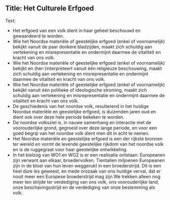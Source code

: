Title: Het Culturele Erfgoed
----
Text:

- Het erfgoed van een volk dient in haar geheel beschouwd en gewaardeerd te worden.
- Wie het Noordse materiële of geestelijke erfgoed (enkel of voornamelijk) bekijkt vanuit de paar donkere bladzijden, maakt zich schuldig aan vertekening en misrepresentatie en ondermijnt daarmee de vitaliteit en kracht van ons volk.
- Wie het Noordse materiële of geestelijke erfgoed (enkel of voornamelijk) bekijkt en (her-)interpreteert vanuit één religieuze beschouwing, maakt zich schuldig aan vertekening en misrepresentatie en ondermijnt daarmee de vitaliteit en kracht van ons volk.
- Wie het Noordse materiële of geestelijke erfgoed (enkel of voornamelijk) bekijkt vanuit één politieke of ideologische stroming, maakt zich schuldig aan vertekening en misrepresentatie en ondermijnt daarmee de vitaliteit en kracht van ons volk.
- De geschiedenis van het noordse volk, resulterend in het huidige Noordse materiële en geestelijke erfgoed, is duizenden jaren oud en dient ook over deze hele periode bekeken te worden.
- De noordse volksziel is, in nauwe samenhang en interactie met de voorouderlijke grond, gegroeid over deze lange periode, en voor een goed begrip van het noordse volk dient men dit in acht te nemen.
- Het Noordse materiële en geestelijke erfgoed is een der rijkste bronnen ter wereld en vormt de levende geestelijke rijkdom van het noordse volk en is de ruggegraat voor haar geestelijke ontwikkeling.
- In het kielzog van WO1 en WO2 is er een realisatie ontstaan: Europeanen zijn verwant aan elkaar, broedervolken. Tientallen miljoenen Europeanen zijn in de bloei van hun leven weggerukt in een broederstrijd. Dit is een heel dure les geweest, en mede orozaak van ons huidige verval, dat er nooit meer een Europese broederstrijd mag zijn.We trekken alleen nog meer ten strijde ter verdediging van ons volk, ons voorouderlijke land, onze beschavingsstrijd en de verdediging van onze bestemming als volk.